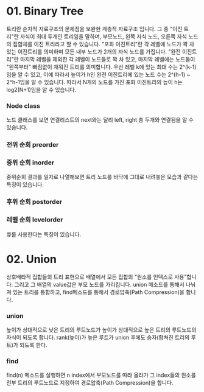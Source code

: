 # 01. Binary Tree
트리란 순차적 자료구조의 문제점을 보완한 계층적 자료구조 입니다.
그 중 "이진 트리"란 자식이 최대 두개인 트리임을 말하며, 부모노드, 왼쪽 자식 노드, 오른쪽 자식 노드의 집합체를 이진 트리라고 할 수 있습니다.
"포화 이진트리"란 각 레벨에 노드가 꽉 차 있는 이진트리를 의미하며 모든 내부 노드가 2개의 자식 노드를 가집니다.
"완전 이진트리"란 마지막 레벨을 제외한 각 레벨이 노드들로 꽉 차 있고, 마지막 레벨에는 노드들이 "왼쪽부터" 빠짐없이 채워진 트리를 의미합니다.
우선 레벨 k에 있는 최대 수는 2^(k-1)임을 알 수 있고, 
이에 따라서 높이가 h인 완전 이진트리에 있는 노드 수는 2^(h-1) ~ 2^h-1임을 알 수 있습니다.
따라서 N개의 노드를 가진 포화 이진트리의 높이 h는 log2(N+1)임을 알 수 있습니다.
### Node class
노드 클래스를 보면 연결리스트의 next와는 달리 left, right 총 두개와 연결됨을 알 수 있습니다.
### 전위 순회 preorder
### 중위 순회 inorder
중위순회 결과를 일자로 나열해보면 트리 노드를 바닥에 그대로 내려놓은 모습과 같다는 특징이 있습니다.
### 후위 순회 postorder
### 레벨 순회 levelorder
큐를 사용한다는 특징이 있습니다.

# 02. Union
상호배타적 집합들의 트리 표현으로 배열에서 모든 집합의 "원소를 인덱스로 사용"합니다.
그리고 그 배열의 value값은 부모 노드를 가리킵니다. 
union 메소드를 통해서 나눠져 있는 트리를 통합하고, find메소드를 통해서 경로압축(Path Compression)을 합니다.
### union
높이가 상대적으로 낮은 트리의 루트노드가 높이가 상대적으로 높은 트리의 루트노드의 자식이 되도록 합니다.
rank(높이)가 높은 루트가 union 후에도 승자(합쳐진 트리의 루트)가 되도록 한다.
### find
find(n) 메소드를 실행하면 n index에서 부모노드를 따라 올라가 그 index들의 원소를 전부 트리의 루트노드로 지정하여 경로압축(Path Compression)을 합니다.